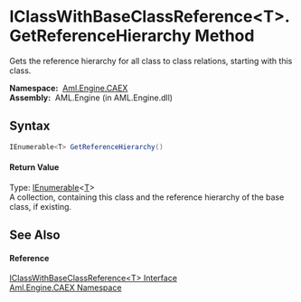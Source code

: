 IClassWithBaseClassReference&lt;T>.GetReferenceHierarchy Method
===============================================================
Gets the reference hierarchy for all class to class relations, starting with this class.

  **Namespace:**  [Aml.Engine.CAEX][1]  
  **Assembly:**  AML.Engine (in AML.Engine.dll)

Syntax
------

```csharp
IEnumerable<T> GetReferenceHierarchy()
```

#### Return Value
Type: [IEnumerable][2]&lt;[T][3]>  
 A collection, containing this class and the reference hierarchy of the base class, if existing. 

See Also
--------

#### Reference
[IClassWithBaseClassReference&lt;T> Interface][3]  
[Aml.Engine.CAEX Namespace][1]  

[1]: ../README.md
[2]: https://docs.microsoft.com/dotnet/api/system.collections.generic.ienumerable-1
[3]: README.md
[4]: https://www.automationml.org
[5]: ../../icons/logoShade.png